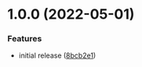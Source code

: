 # 1.0.0 (2022-05-01)


### Features

* initial release ([8bcb2e1](https://github.com/NullVoxPopuli/coc-glint/commit/8bcb2e177ec0c22b9bf96f7661ee56738c20f2fa))
